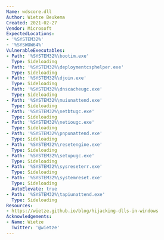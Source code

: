 ```yaml
---
Name: wdscore.dll
Author: Wietze Beukema
Created: 2021-02-27
Vendor: Microsoft
ExpectedLocations:
- '%SYSTEM32%'
- '%SYSWOW64%'
VulnerableExecutables:
- Path: '%SYSTEM32%\bootim.exe'
  Type: Sideloading
- Path: '%SYSTEM32%\deploymentcsphelper.exe'
  Type: Sideloading
- Path: '%SYSTEM32%\djoin.exe'
  Type: Sideloading
- Path: '%SYSTEM32%\dnscacheugc.exe'
  Type: Sideloading
- Path: '%SYSTEM32%\muiunattend.exe'
  Type: Sideloading
- Path: '%SYSTEM32%\netbtugc.exe'
  Type: Sideloading
- Path: '%SYSTEM32%\netiougc.exe'
  Type: Sideloading
- Path: '%SYSTEM32%\pnpunattend.exe'
  Type: Sideloading
- Path: '%SYSTEM32%\resetengine.exe'
  Type: Sideloading
- Path: '%SYSTEM32%\setupugc.exe'
  Type: Sideloading
- Path: '%SYSTEM32%\sysreseterr.exe'
  Type: Sideloading
- Path: '%SYSTEM32%\systemreset.exe'
  Type: Sideloading
  AutoElevate: true
- Path: '%SYSTEM32%\tapiunattend.exe'
  Type: Sideloading
Resources:
- https://wietze.github.io/blog/hijacking-dlls-in-windows
Acknowledgements:
- Name: Wietze
  Twitter: '@wietze'
---
```

